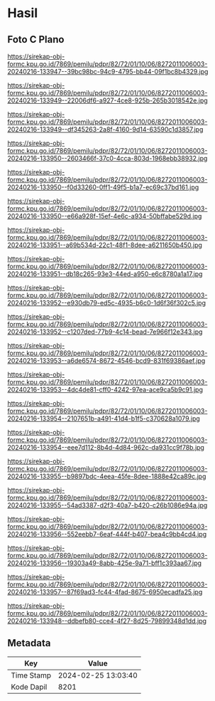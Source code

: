 # Hasil

## Foto C Plano

https://sirekap-obj-formc.kpu.go.id/7869/pemilu/pdpr/82/72/01/10/06/8272011006003-20240216-133947--39bc98bc-94c9-4795-bb44-09f1bc8b4329.jpg

https://sirekap-obj-formc.kpu.go.id/7869/pemilu/pdpr/82/72/01/10/06/8272011006003-20240216-133949--22006df6-a927-4ce8-925b-265b3018542e.jpg

https://sirekap-obj-formc.kpu.go.id/7869/pemilu/pdpr/82/72/01/10/06/8272011006003-20240216-133949--df345263-2a8f-4160-9d14-63590c1d3857.jpg

https://sirekap-obj-formc.kpu.go.id/7869/pemilu/pdpr/82/72/01/10/06/8272011006003-20240216-133950--2603466f-37c0-4cca-803d-1968ebb38932.jpg

https://sirekap-obj-formc.kpu.go.id/7869/pemilu/pdpr/82/72/01/10/06/8272011006003-20240216-133950--f0d33260-0ff1-49f5-b1a7-ec69c37bd161.jpg

https://sirekap-obj-formc.kpu.go.id/7869/pemilu/pdpr/82/72/01/10/06/8272011006003-20240216-133950--e66a928f-15ef-4e6c-a934-50bffabe529d.jpg

https://sirekap-obj-formc.kpu.go.id/7869/pemilu/pdpr/82/72/01/10/06/8272011006003-20240216-133951--a69b534d-22c1-48f1-8dee-a6211650b450.jpg

https://sirekap-obj-formc.kpu.go.id/7869/pemilu/pdpr/82/72/01/10/06/8272011006003-20240216-133951--db18c265-93e3-44ed-a950-e6c8780a1a17.jpg

https://sirekap-obj-formc.kpu.go.id/7869/pemilu/pdpr/82/72/01/10/06/8272011006003-20240216-133952--e930db79-ed5c-4935-b6c0-1d6f36f302c5.jpg

https://sirekap-obj-formc.kpu.go.id/7869/pemilu/pdpr/82/72/01/10/06/8272011006003-20240216-133952--c1207ded-77b9-4c14-bead-7e966f12e343.jpg

https://sirekap-obj-formc.kpu.go.id/7869/pemilu/pdpr/82/72/01/10/06/8272011006003-20240216-133953--a6de6574-8672-4546-bcd9-831f69386aef.jpg

https://sirekap-obj-formc.kpu.go.id/7869/pemilu/pdpr/82/72/01/10/06/8272011006003-20240216-133953--4dc4de81-cff0-4242-97ea-ace9ca5b9c91.jpg

https://sirekap-obj-formc.kpu.go.id/7869/pemilu/pdpr/82/72/01/10/06/8272011006003-20240216-133954--2107651b-a491-41d4-b1f5-c370628a1079.jpg

https://sirekap-obj-formc.kpu.go.id/7869/pemilu/pdpr/82/72/01/10/06/8272011006003-20240216-133954--eee7d112-8b4d-4d84-962c-da931cc9f78b.jpg

https://sirekap-obj-formc.kpu.go.id/7869/pemilu/pdpr/82/72/01/10/06/8272011006003-20240216-133955--b9897bdc-4eea-45fe-8dee-1888e42ca89c.jpg

https://sirekap-obj-formc.kpu.go.id/7869/pemilu/pdpr/82/72/01/10/06/8272011006003-20240216-133955--54ad3387-d2f3-40a7-b420-c26b1086e94a.jpg

https://sirekap-obj-formc.kpu.go.id/7869/pemilu/pdpr/82/72/01/10/06/8272011006003-20240216-133956--552eebb7-6eaf-444f-b407-bea4c9bb4cd4.jpg

https://sirekap-obj-formc.kpu.go.id/7869/pemilu/pdpr/82/72/01/10/06/8272011006003-20240216-133956--19303a49-8abb-425e-9a71-bff1c393aa67.jpg

https://sirekap-obj-formc.kpu.go.id/7869/pemilu/pdpr/82/72/01/10/06/8272011006003-20240216-133957--87f69ad3-fc44-4fad-8675-6950ecadfa25.jpg

https://sirekap-obj-formc.kpu.go.id/7869/pemilu/pdpr/82/72/01/10/06/8272011006003-20240216-133948--ddbefb80-cce4-4f27-8d25-79899348d1dd.jpg


## Metadata

| Key        | Value               |
| ---------- | ------------------- |
| Time Stamp | 2024-02-25 13:03:40 |
| Kode Dapil | 8201                |



